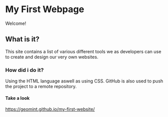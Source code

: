# My First Webpage

Welcome!


## What is it?

This site contains a list of various different tools we as developers
can use to create and design our very own websites.

### How did i do it?

Using the HTML language aswell as using CSS. GitHub is also used to
push the project to a remote repository.

#### Take a look

https://geomint.github.io/my-first-website/